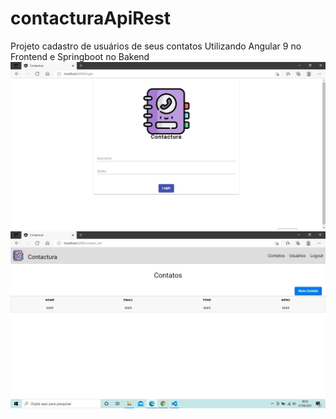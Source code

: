 # contacturaApiRest
Projeto cadastro de usuários de seus contatos
Utilizando Angular 9 no Frontend e Springboot no Bakend
![What is this](tela1.jpg)
![What is this](tela2.jpg)
